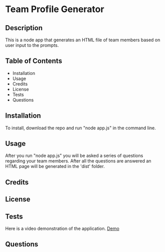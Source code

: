 # Team Profile Generator

## Description

This is a node app that generates an HTML file of team members based on user input to the prompts. 

## Table of Contents

* Installation
* Usage
* Credits
* License
* Tests
* Questions

## Installation

To install, download the repo and run "node app.js" in the command line. 

## Usage

After you run "node app.js" you will be asked a series of questions regarding your team members. After all the questions are answered an HTML page will be generated in the 'dist' folder. 

## Credits

## License

## Tests
Here is a video demonstration of the application. [Demo](https://youtu.be/CJvhIo1upQA)
## Questions

